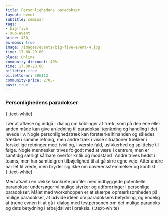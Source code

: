 ```yaml
---
title: Personlighedens paradokser
layout: event
subtitle: seminar
tags:
- big-five
- sub-event
price: 450,-
ex-moms: true
image: /images/events/big-five-event-4.jpg
time: 17.00-20.00
place: Online
community-discount: 40%
time: 17.00-20.00
billetto: true
billetto-nr: 506112
community-price: 270,-
past: true
---
```


### Personlighedens paradokser
{:.text-white}

Lær at aflæse og indgå i dialog om koblinger af træk, som på den ene eller anden måde kan give anledning til paradoksal tænkning og handling i det levede liv. Nogle personlighedstræk kan forstærke hinanden og således trække i samme retning, men andre træk i visse situationer trækker i forskellige retninger med tvivl og, i værste fald, usikkerhed og splittelse til følge. Nogle mennesker trives fx godt med at være i centrum, men er samtidig særligt sårbare overfor kritik og modstand. Andre trives bedst i teams, men har samtidig en tilbøjelighed til at gå sine egne veje. Atter andre har let til vrede, men bryder sig ikke om uoverensstemmelser og konflikt.
{:.text-white}

Med afsæt i en række konkrete profiler med indbyggede potentielle paradokser undersøger vi mulige styrker og udfordringer i personlige paradokser. Målet med workshoppen er at skærpe opmærksomheden på mulige paradokser, at udvide idéen om paradoksers betydning, og endelig at træne evnen til at gå i dialog med testpersonen om det mulige paradoks og dets betydning i arbejdslivet i praksis.
{:.text-white}